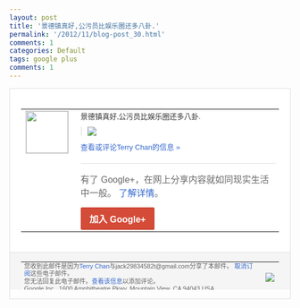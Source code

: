 ```yaml
---
layout: post
title: '景德镇真好,公污员比娱乐圈还多八卦.'
permalink: '/2012/11/blog-post_30.html'
comments: 1
categories: Default
tags: google plus
comments: 1
---
```

<div style="border:solid 1px #dfdfdf;color:#686868;font:13px Arial"><div style="background-color:#fff;padding:20px;"><table cellpadding="0" cellspacing="0"><tr><td style="padding-right:15px;vertical-align:top"><a href="https://plus.google.com/_/notifications/emlink?emrecipient=110200756825219614165&amp;emid=COidl7S8-LMCFYI7QAodIUcAAA&amp;path=%2F108643996575278738906&amp;dt=1354339663076&amp;uob=8"><img height="75" src="https://lh3.googleusercontent.com/-KKRGTyJ5Bl0/AAAAAAAAAAI/AAAAAAAAEEY/jllxqER5dCk/s75-c-k-a/photo.jpg" style="border:solid 1px #cccccc;" width="75"/></a></td><td style="width:578px;color:#333;font:13px Arial;vertical-align:top"><div style="padding-bottom:10px">景德镇真好,公污员比娱乐圈还多八卦.</div><div style="margin-bottom:10px;padding-left:10px; border-left:2px solid #EAEAEA"><span style="margin-right:5px"><a href="https://plus.google.com/_/notifications/emlink?emrecipient=110200756825219614165&amp;emid=COidl7S8-LMCFYI7QAodIUcAAA&amp;path=%2F108643996575278738906%2Fposts%2FWT2Dquvn1PU%3Fgpinv%3DAMIXal8bN_QOx7I5MbSjTgVLlKrsBDJQJi0l5ILVQNaAfzcmzCD2pEq9Sb81a8jeCTUm7fmATWylJ7oIc9JseLG1Gb1J_PWEScB3UMHUaKx9C4zcTL7nAJI&amp;dt=1354339663076&amp;uob=8" style="color:#3366CC;text-decoration:none;"><img border="0" src="https://lh5.googleusercontent.com/-Th-IlOkI_vc/ULmUw0yM0oI/AAAAAAAAtjM/GJZzPYfg1zY/w160/QQ%25E6%2588%25AA%25E5%259B%25BE20121201132436.png" style="max-height:200px;max-width:275px"/></a></span></div><a href="https://plus.google.com/_/notifications/emlink?emrecipient=110200756825219614165&amp;emid=COidl7S8-LMCFYI7QAodIUcAAA&amp;path=%2F108643996575278738906%2Fposts%2FWT2Dquvn1PU%3Fgpinv%3DAMIXal8bN_QOx7I5MbSjTgVLlKrsBDJQJi0l5ILVQNaAfzcmzCD2pEq9Sb81a8jeCTUm7fmATWylJ7oIc9JseLG1Gb1J_PWEScB3UMHUaKx9C4zcTL7nAJI&amp;dt=1354339663076&amp;uob=8" style="color:#3366CC;text-decoration:none">查看或评论Terry Chan的信息 »</a><div style="margin-top:20px;border-top:solid 1px #dfdfdf"><div style="padding:15px 0;color:#686868;font:16px Arial">有了 Google+，在网上分享内容就如同现实生活中一般。 <a href="http://www.google.com/+/learnmore/" style="color:#3366CC;text-decoration:none">了解详情</a>。</div><a href="https://plus.google.com/_/notifications/emlink?emrecipient=110200756825219614165&amp;emid=COidl7S8-LMCFYI7QAodIUcAAA&amp;path=%2F%3Fgpinv%3DAMIXal8bN_QOx7I5MbSjTgVLlKrsBDJQJi0l5ILVQNaAfzcmzCD2pEq9Sb81a8jeCTUm7fmATWylJ7oIc9JseLG1Gb1J_PWEScB3UMHUaKx9C4zcTL7nAJI&amp;dt=1354339663076&amp;uob=8" style="display:inline-block;padding:7px 15px;background-color:#d44b38; color:#fff;font-size:16px; font-weight:bold;border-radius:2px;-webkit-border-radius:2px; -moz-border-radius:2px;border:solid 1px #c43b28; white-space:nowrap;text-decoration:none">加入 Google+</a></div></td></tr></table></div><div style="border-top:solid 1px #dfdfdf;padding:0 20px; background-color:#f5f5f5"><table cellpadding="0" cellspacing="0" style="height:50px"><tbody><tr><td style="vertical-align:middle;width:100%; color:#636363;font:11px Arial; line-height:120%">您收到此邮件是因为<a href="https://plus.google.com/_/notifications/emlink?emrecipient=110200756825219614165&amp;emid=COidl7S8-LMCFYI7QAodIUcAAA&amp;path=%2F108643996575278738906%3Fgpinv%3DAMIXal8bN_QOx7I5MbSjTgVLlKrsBDJQJi0l5ILVQNaAfzcmzCD2pEq9Sb81a8jeCTUm7fmATWylJ7oIc9JseLG1Gb1J_PWEScB3UMHUaKx9C4zcTL7nAJI&amp;dt=1354339663076&amp;uob=8" style="color:#3366CC;text-decoration:none">Terry Chan</a>与jack29834582t@gmail.com分享了本邮件。 <a href="https://plus.google.com/_/notifications/emlink?emrecipient=110200756825219614165&amp;emid=COidl7S8-LMCFYI7QAodIUcAAA&amp;path=%2F_%2Fnonplus%2Femailsettings%3Fgpinv%3DAMIXal8bN_QOx7I5MbSjTgVLlKrsBDJQJi0l5ILVQNaAfzcmzCD2pEq9Sb81a8jeCTUm7fmATWylJ7oIc9JseLG1Gb1J_PWEScB3UMHUaKx9C4zcTL7nAJI%26est%3DADH5u8X9fnZLalzgn0OEVmA_2hPgEH0SFCXtu5YbiheKBoV-mQUedoqbXaZb00vj-e5UDFeGGSqXRU34ZacRo7RglymmleY99IMvQj-e6WJLcVWenzU6u1bkI9V05n5cBotVDgvP_uVEi4tRhhL7Z2dIDRivJrmlDg&amp;dt=1354339663076&amp;uob=8" style="color:#3366CC;text-decoration:none">取消订阅</a>这些电子邮件。<br/>您无法回复此电子邮件。<a href="https://plus.google.com/_/notifications/emlink?emrecipient=110200756825219614165&amp;emid=COidl7S8-LMCFYI7QAodIUcAAA&amp;path=%2F108643996575278738906%2Fposts%2FWT2Dquvn1PU%3Fgpinv%3DAMIXal8bN_QOx7I5MbSjTgVLlKrsBDJQJi0l5ILVQNaAfzcmzCD2pEq9Sb81a8jeCTUm7fmATWylJ7oIc9JseLG1Gb1J_PWEScB3UMHUaKx9C4zcTL7nAJI&amp;dt=1354339663076&amp;uob=8" style="color:#3366CC;text-decoration:none">查看该信息</a>以添加评论。<br/>Google Inc., 1600 Amphitheatre Pkwy, Mountain View, CA 94043 USA<br/></td><td><img src="https://ssl.gstatic.com/s2/oz/images/notifications/logo/google-plus-6617a72bb36cc548861652780c9e6ff1.png"/></td></tr></tbody></table></div></div>